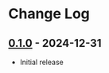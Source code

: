 # Change Log

## [0.1.0](https://github.com/typedduck/server/tree/server-v0.1.0) - 2024-12-31

- Initial release
